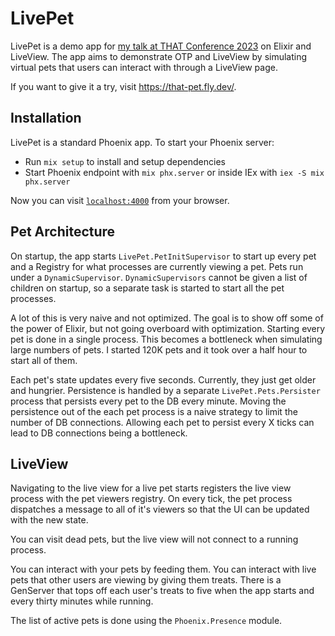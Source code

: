 # LivePet

LivePet is a demo app for [my talk at THAT Conference 2023](https://that.us/activities/2P8aHDB0t3hnZBOiTVkw/) on Elixir and LiveView. The app aims to demonstrate OTP and LiveView by simulating virtual pets that users can interact with through a LiveView page.

If you want to give it a try, visit https://that-pet.fly.dev/.

## Installation

LivePet is a standard Phoenix app. To start your Phoenix server:

  * Run `mix setup` to install and setup dependencies
  * Start Phoenix endpoint with `mix phx.server` or inside IEx with `iex -S mix phx.server`

Now you can visit [`localhost:4000`](http://localhost:4000) from your browser.

## Pet Architecture
On startup, the app starts `LivePet.PetInitSupervisor` to start up every pet and a Registry for what processes are currently viewing a pet. Pets run under a `DynamicSupervisor`. `DynamicSupervisors` cannot be given a list of children on startup, so a separate task is started to start all the pet processes.

A lot of this is very naive and not optimized. The goal is to show off some of the power of Elixir, but not going overboard with optimization. Starting every pet is done in a single process. This becomes a bottleneck when simulating large numbers of pets. I started 120K pets and it took over a half hour to start all of them.

Each pet's state updates every five seconds. Currently, they just get older and hungrier. Persistence is handled by a separate `LivePet.Pets.Persister` process that persists every pet to the DB every minute. Moving the persistence out of the each pet process is a naive strategy to limit the number of DB connections. Allowing each pet to persist every X ticks can lead to DB connections being a bottleneck.

## LiveView
Navigating to the live view for a live pet starts registers the live view process with the pet viewers registry. On every tick, the pet process dispatches a message to all of it's viewers so that the UI can be updated with the new state.

You can visit dead pets, but the live view will not connect to a running process.

You can interact with your pets by feeding them. You can interact with live pets that other users are viewing by giving them treats. There is a GenServer that tops off each user's treats to five when the app starts and every thirty minutes while running.

The list of active pets is done using the `Phoenix.Presence` module.